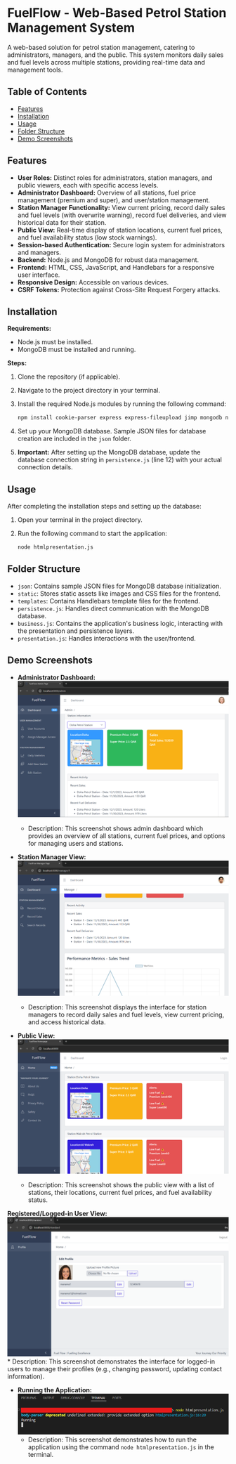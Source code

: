 # FuelFlow - Web-Based Petrol Station Management System

A web-based solution for petrol station management, catering to administrators, managers, and the public. This system monitors daily sales and fuel levels across multiple stations, providing real-time data and management tools.

## Table of Contents

-   [Features](#features)
-   [Installation](#installation)
-   [Usage](#usage)
-   [Folder Structure](#folder-structure)
-   [Demo Screenshots](#demo-screenshots)

## Features

*   **User Roles:** Distinct roles for administrators, station managers, and public viewers, each with specific access levels.
*   **Administrator Dashboard:** Overview of all stations, fuel price management (premium and super), and user/station management.
*   **Station Manager Functionality:** View current pricing, record daily sales and fuel levels (with overwrite warning), record fuel deliveries, and view historical data for their station.
*   **Public View:** Real-time display of station locations, current fuel prices, and fuel availability status (low stock warnings).
*   **Session-based Authentication:** Secure login system for administrators and managers.
*   **Backend:** Node.js and MongoDB for robust data management.
*   **Frontend:** HTML, CSS, JavaScript, and Handlebars for a responsive user interface.
*   **Responsive Design:** Accessible on various devices.
*   **CSRF Tokens:** Protection against Cross-Site Request Forgery attacks.

## Installation

**Requirements:**

*   Node.js must be installed.
*   MongoDB must be installed and running.

**Steps:**

1.  Clone the repository (if applicable).
2.  Navigate to the project directory in your terminal.
3.  Install the required Node.js modules by running the following command:

    ```bash
    npm install cookie-parser express express-fileupload jimp mongodb nodemailer sharp
    ```

4.  Set up your MongoDB database. Sample JSON files for database creation are included in the `json` folder.
5.  **Important:** After setting up the MongoDB database, update the database connection string in `persistence.js` (line 12) with your actual connection details.

## Usage

After completing the installation steps and setting up the database:

1.  Open your terminal in the project directory.
2.  Run the following command to start the application:

    ```bash
    node htmlpresentation.js
    ```

## Folder Structure

*   `json`: Contains sample JSON files for MongoDB database initialization.
*   `static`: Stores static assets like images and CSS files for the frontend.
*   `templates`: Contains Handlebars template files for the frontend.
*   `persistence.js`: Handles direct communication with the MongoDB database.
*   `business.js`: Contains the application's business logic, interacting with the presentation and persistence layers.
*   `presentation.js`: Handles interactions with the user/frontend.


## Demo Screenshots

*   **Administrator Dashboard:**
    ![Administrator Dashboard](screenshots/admin_view.png)
    *   Description: This screenshot shows admin dashboard which provides an overview of all stations, current fuel prices, and options for managing users and stations.

*   **Station Manager View:**
    ![Station Manager View](screenshots/manager_view.png)
    *   Description: This screenshot displays the interface for station managers to record daily sales and fuel levels, view current pricing, and access historical data.

*   **Public View:**
    ![Public View](screenshots/public_view.png)
    *   Description: This screenshot shows the public view with a list of stations, their locations, current fuel prices, and fuel availability status.

**Registered/Logged-in User View:**
    ![Registered User View](screenshots/registered_users_view.png)
    *   Description: This screenshot demonstrates the interface for logged-in users to manage their profiles (e.g., changing password, updating contact information).

*   **Running the Application:**
    ![Running FuelFlow](screenshots/run.png)
    *   Description: This screenshot demonstrates how to run the application using the command `node htmlpresentation.js` in the terminal.

